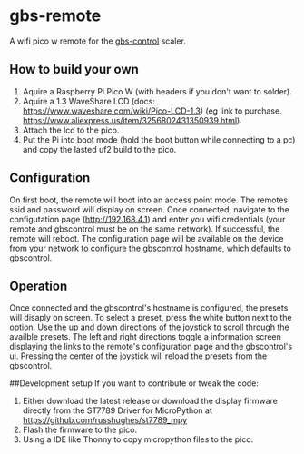 # gbs-remote
A wifi pico w remote for the [gbs-control](https://github.com/ramapcsx2/gbs-control) scaler.

## How to build your own
1. Aquire a Raspberry Pi Pico W (with headers if you don't want to solder).
2. Aquire a 1.3 WaveShare LCD (docs: https://www.waveshare.com/wiki/Pico-LCD-1.3) (eg link to purchase. https://www.aliexpress.us/item/3256802431350939.html).
3. Attach the lcd to the pico.
4. Put the Pi into boot mode (hold the boot button while connecting to a pc) and copy the lasted uf2 build to the pico.

## Configuration
On first boot, the remote will boot into an access point mode. The remotes ssid and password will display on screen. Once connected, navigate to the configutation page (http://192.168.4.1) and enter you wifi credentials (your remote and gbscontrol must be on the same network). If successful, the remote will reboot. The configuration page will be available on the device from your network to configure the gbscontrol hostname, which defaults to gbscontrol.

## Operation
Once connected and the gbscontrol's hostname is configured, the presets will disaply on screen. To select a preset, press the white button next to the option. Use the up and down directions of the joystick to scroll through the availble presets. The left and right directions toggle a information screen displaying the links to the remote's configuration page and the gbscontrol's ui. Pressing the center of the joystick will reload the presets from the gbscontrol.

##Development setup
If you want to contribute or tweak the code:
1. Either download the latest release or download the display firmware directly from the ST7789 Driver for MicroPython at https://github.com/russhughes/st7789_mpy
2. Flash the firmware to the pico.
3. Using a IDE like Thonny to copy micropython files to the pico.
